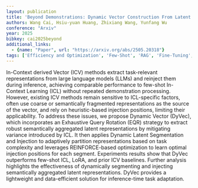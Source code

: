 ```yaml
---
layout: publication
title: 'Beyond Demonstrations: Dynamic Vector Construction From Latent Representations'
authors: Wang Cai, Hsiu-yuan Huang, Zhixiang Wang, Yunfang Wu
conference: "Arxiv"
year: 2025
bibkey: cai2025beyond
additional_links:
  - {name: "Paper", url: "https://arxiv.org/abs/2505.20318"}
tags: ['Efficiency and Optimization', 'Few-Shot', 'RAG', 'Fine-Tuning', 'Prompting', 'In-Context Learning']
---
```

In-Context derived Vector (ICV) methods extract task-relevant representations from large language models (LLMs) and reinject them during inference, achieving comparable performance to few-shot In-Context Learning (ICL) without repeated demonstration processing. However, existing ICV methods remain sensitive to ICL-specific factors, often use coarse or semantically fragmented representations as the source of the vector, and rely on heuristic-based injection positions, limiting their applicability.
  To address these issues, we propose Dynamic Vector (DyVec), which incorporates an Exhaustive Query Rotation (EQR) strategy to extract robust semantically aggregated latent representations by mitigating variance introduced by ICL. It then applies Dynamic Latent Segmentation and Injection to adaptively partition representations based on task complexity and leverages REINFORCE-based optimization to learn optimal injection positions for each segment.
  Experiments results show that DyVec outperforms few-shot ICL, LoRA, and prior ICV baselines. Further analysis highlights the effectiveness of dynamically segmenting and injecting semantically aggregated latent representations. DyVec provides a lightweight and data-efficient solution for inference-time task adaptation.
